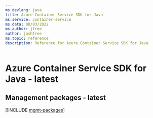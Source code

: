 ```yaml
---
ms.devlang: java
title: Azure Container Service SDK for Java
ms.service: container-service
ms.data: 08/03/2022
ms.author: jfree
author: joshfree
ms.topic: reference
description: Reference for Azure Container Service SDK for Java
---
```

# Azure Container Service SDK for Java - latest

## Management packages - latest
[!INCLUDE [mgmt-packages](container-service-mgmt-index.md)]